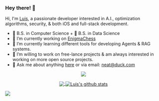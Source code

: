 ### Hey there! 👋

Hi, I'm [Luis](https://gardunos.tech), a passionate developer interested in A.I., optimization algorithms, security, & both iOS and full-stack development.
- 📜 B.S. in Computer Science + 📜 B.S. in Data Science
- 🔭 I’m currently working on [EnigmaChess](https://github.com/luisegarduno/EnigmaChess)
- 🌱 I’m currently learning different tools for developing Agents & RAG systems.
- 👯 I’m willing to work on free-lance projects & am always interested in working on more open source projects.
- 💬 Ask me about anything [here](https://github.com/luisegarduno/luisegarduno/issues) or via email: neat@duck.com


<p align="center">
  <a href="https://gardunos.tech/">
    <!--img src="https://hits.seeyoufarm.com/api/count/incr/badge.svg?url=https://github.com/luisegarduno&count_bg=%230969DA&title_bg=%23454545&icon=&icon_color=%23E7E7E7&title=Profile-Visits&edge_flat=false"/-->
    <img src="https://hitscounter.dev/api/hit?url=https%3A%2F%2Fgithub.com%2Fluisegarduno&label=Profile-Visits&icon=github&color=%230969da">
  </a>
</p>

<div align="center">
  <a href="https://github.com/luisegarduno/github-readme-stats">
    <img align="center" src="https://github-readme-stats.vercel.app/api/top-langs/?username=luisegarduno&layout=compact&langs_count=8&exclude_repo=MachineLearning_SummerPlan,MachineLearning_Projects&theme=radical"/>
  </a>
  <a href="https://github.com/luisegarduno/github-readme-stats">
    <img align="center" src="https://github-readme-stats.vercel.app/api?username=luisegarduno&show_icons=true&include_all_commits=true&count_private=true&theme=radical" alt="Luis's github stats"/>
  </a>
</div>

<!-- p align="center">
     <a href="https://github.com/luisegarduno/JSON_SearchEngine">
          <img align="center" src="https://github-readme-stats.vercel.app/api/pin/?username=luisegarduno&repo=JSON_SearchEngine&theme=radical" />
     </a>
     <a href="https://github.com/luisegarduno/Various-ShortestPath-Algorithms">
          <img align="center" src="https://github-readme-stats.vercel.app/api/pin/?username=luisegarduno&repo=Various-ShortestPath-Algorithms&theme=radical" />
     </a>
     <a href="https://github.com/luisegarduno/MachineLearning_Projects">
          <img align="center" src="https://github-readme-stats.vercel.app/api/pin/?username=luisegarduno&repo=MachineLearning_Projects&theme=radical" />
     </a>
     <a href="https://github.com/luisegarduno/CampusPlus">
          <img align="center" src="https://github-readme-stats.vercel.app/api/pin/?username=luisegarduno&repo=CampusPlus&theme=radical" />
     </a>
     <a href="https://github.com/luisegarduno/WakeUpZoom">
          <img align="center" src="https://github-readme-stats.vercel.app/api/pin/?username=luisegarduno&repo=WakeUpZoom&theme=radical" />
     </a>
     <a href="https://github.com/luisegarduno/PHIL1319-FinalReview">
          <img align="center" src="https://github-readme-stats.vercel.app/api/pin/?username=luisegarduno&repo=PHIL1319-FinalReview&theme=radical" />
     </a>     
</p -->
  
<p align="left">
  <img src="https://capsule-render.vercel.app/api?type=waving&color=gradient&height=100&section=footer"/>
</p>
